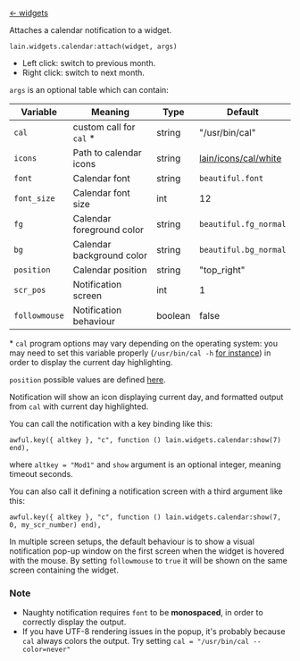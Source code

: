 [<- widgets](https://github.com/copycat-killer/lain/wiki/Widgets)

Attaches a calendar notification to a widget.

    lain.widgets.calendar:attach(widget, args)

- Left click: switch to previous month.
- Right click: switch to next month.

`args` is an optional table which can contain:

Variable | Meaning | Type | Default
--- | --- | --- | ---
`cal` | custom call for `cal` \* | string | "/usr/bin/cal"
`icons` | Path to calendar icons | string | [lain/icons/cal/white](https://github.com/copycat-killer/lain/tree/master/icons/cal/white)
`font` | Calendar font | string | `beautiful.font`
`font_size` | Calendar font size | int | 12
`fg` | Calendar foreground color | string | `beautiful.fg_normal`
`bg` | Calendar background color | string | `beautiful.bg_normal`
`position` | Calendar position | string | "top_right"
`scr_pos` | Notification screen | int | 1
`followmouse` | Notification behaviour | boolean | false

\* `cal` program options may vary depending on the operating system: you may need to set this variable properly (`/usr/bin/cal -h` [for instance](https://github.com/copycat-killer/lain/pull/34)) in order to display the current day highlighting.

`position` possible values are defined [here](http://awesome.naquadah.org/doc/api/modules/naughty.html#notify).

Notification will show an icon displaying current day, and formatted output
from ``cal`` with current day highlighted.

You can call the notification with a key binding like this:

    awful.key({ altkey }, "c", function () lain.widgets.calendar:show(7) end),

where ``altkey = "Mod1"`` and ``show`` argument is an optional integer, meaning timeout seconds.

You can also call it defining a notification screen with a third argument like this:

    awful.key({ altkey }, "c", function () lain.widgets.calendar:show(7, 0, my_scr_number) end),

In multiple screen setups, the default behaviour is to show a visual notification pop-up window on the first screen when the widget is hovered with the mouse. By setting `followmouse` to `true` it will be shown on the same screen containing the widget.

### Note

* Naughty notification requires `font` to be **monospaced**, in order to correctly display the output.
* If you have UTF-8 rendering issues in the popup, it's probably because `cal` always colors the output. Try setting `cal = "/usr/bin/cal --color=never"`
